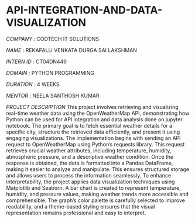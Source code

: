# API-INTEGRATION-AND-DATA-VISUALIZATION

*COMPANY* : CODTECH IT SOLUTIONS

*NAME* : REKAPALLI VENKATA DURGA SAI LAKSHMAN

*INTERN ID* : CT04DN449

*DOMAIN* : PYTHON PROGRAMMING

*DURATION* : 4 WEEKS

*MENTOR* : NEELA SANTHOSH KUMAR

*PROJECT DESCRIPTION*
This project involves retrieving and visualizing real-time weather data using the OpenWeatherMap API, demonstrating how Python can be used for API integration and data analysis done on jupyter notebook. The primary goal is to fetch essential weather details for a specific city, structure the retrieved data efficiently, and present it using engaging visualizations.
The implementation begins with sending an API request to OpenWeatherMap using Python’s requests library. This request retrieves crucial weather attributes, including temperature, humidity, atmospheric pressure, and a descriptive weather condition. Once the response is obtained, the data is formatted into a Pandas DataFrame, making it easier to analyze and manipulate. This ensures structured storage and allows users to process the information seamlessly.
To enhance interpretability, the project applies data visualization techniques using Matplotlib and Seaborn. A bar chart is created to represent temperature, humidity, and pressure values, making weather trends more accessible and comprehensible. The graph’s color palette is carefully selected to improve readability, and a theme-based styling ensures that the visual representation remains professional and easy to interpret.
